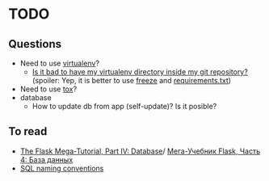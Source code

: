 TODO
====


Questions
---------

- Need to use [virtualenv](https://pypi.python.org/pypi/virtualenv)?
    - [Is it bad to have my virtualenv directory inside my git repository?](https://stackoverflow.com/questions/6590688/is-it-bad-to-have-my-virtualenv-directory-inside-my-git-repository)
    (spoiler: Yep, it is better to use [freeze](https://pip.pypa.io/en/stable/reference/pip_freeze/) and [requirements.txt](https://pip.pypa.io/en/stable/reference/pip_install/#requirements-file-format))
- Need to use [tox](https://tox.readthedocs.io/en/latest/)?
- database
    - How to update db from app (self-update)? Is it posible?



To read
-------

- [The Flask Mega-Tutorial, Part IV: Database](https://blog.miguelgrinberg.com/post/the-flask-mega-tutorial-part-iv-database)/
[Мега-Учебник Flask, Часть 4: База данных](https://habrahabr.ru/post/196810/)
- [SQL naming conventions](https://launchbylunch.com/posts/2014/Feb/16/sql-naming-conventions/)